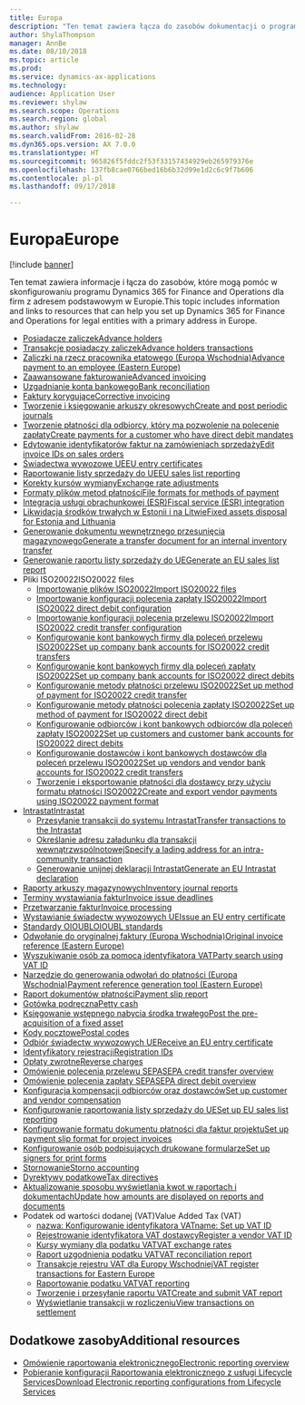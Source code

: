 ```yaml
---
title: Europa
description: "Ten temat zawiera łącza do zasobów dokumentacji o programie Microsoft Dynamics 365 for Finance and Operations dla Europy."
author: ShylaThompson
manager: AnnBe
ms.date: 08/10/2018
ms.topic: article
ms.prod: 
ms.service: dynamics-ax-applications
ms.technology: 
audience: Application User
ms.reviewer: shylaw
ms.search.scope: Operations
ms.search.region: global
ms.author: shylaw
ms.search.validFrom: 2016-02-28
ms.dyn365.ops.version: AX 7.0.0
ms.translationtype: HT
ms.sourcegitcommit: 965826f5fddc2f53f33157434929eb265979376e
ms.openlocfilehash: 137fb8cae0766bed16b6b32d99e1d2c6c9f7b606
ms.contentlocale: pl-pl
ms.lasthandoff: 09/17/2018

---
```


# <a name="europe"></a><span data-ttu-id="4d718-103">Europa</span><span class="sxs-lookup"><span data-stu-id="4d718-103">Europe</span></span> 

[!include [banner](../includes/banner.md)]

<span data-ttu-id="4d718-104">Ten temat zawiera informacje i łącza do zasobów, które mogą pomóc w skonfigurowaniu programu Dynamics 365 for Finance and Operations dla firm z adresem podstawowym w Europie.</span><span class="sxs-lookup"><span data-stu-id="4d718-104">This topic includes information and links to resources that can help you set up Dynamics 365 for Finance and Operations for legal entities with a primary address in Europe.</span></span> 

- [<span data-ttu-id="4d718-105">Posiadacze zaliczek</span><span class="sxs-lookup"><span data-stu-id="4d718-105">Advance holders</span></span>](emea-advance-holders.md)
 - [<span data-ttu-id="4d718-106">Transakcje posiadaczy zaliczek</span><span class="sxs-lookup"><span data-stu-id="4d718-106">Advance holders transactions</span></span>](emea-advance-holders-transactions.md)
 - [<span data-ttu-id="4d718-107">Zaliczki na rzecz pracownika etatowego (Europa Wschodnia)</span><span class="sxs-lookup"><span data-stu-id="4d718-107">Advance payment to an employee (Eastern Europe)</span></span>](tasks/advance-payment-employee.md)
- [<span data-ttu-id="4d718-108">Zaawansowane fakturowanie</span><span class="sxs-lookup"><span data-stu-id="4d718-108">Advanced invoicing</span></span>](emea-advance-invoice.md)
- [<span data-ttu-id="4d718-109">Uzgadnianie konta bankowego</span><span class="sxs-lookup"><span data-stu-id="4d718-109">Bank reconciliation</span></span>](emea-bank-reconciliation.md)
- [<span data-ttu-id="4d718-110">Faktury korygujące</span><span class="sxs-lookup"><span data-stu-id="4d718-110">Corrective invoicing</span></span>](emea-corrective-invoice.md)
- [<span data-ttu-id="4d718-111">Tworzenie i księgowanie arkuszy okresowych</span><span class="sxs-lookup"><span data-stu-id="4d718-111">Create and post periodic journals</span></span>](emea-create-post-periodic-journals.md)
- [<span data-ttu-id="4d718-112">Tworzenie płatności dla odbiorcy, który ma pozwolenie na polecenie zapłaty</span><span class="sxs-lookup"><span data-stu-id="4d718-112">Create payments for a customer who have direct debit mandates</span></span>](tasks/create-payments-customers-who-have-direct-debit-mandates.md)
- [<span data-ttu-id="4d718-113">Edytowanie identyfikatorów faktur na zamówieniach sprzedaży</span><span class="sxs-lookup"><span data-stu-id="4d718-113">Edit invoice IDs on sales orders</span></span>](emea-edit-invoice-id-sales-orders.md)
- [<span data-ttu-id="4d718-114">Świadectwa wywozowe UE</span><span class="sxs-lookup"><span data-stu-id="4d718-114">EU entry certificates</span></span>](emea-entry-certificates.md)
- [<span data-ttu-id="4d718-115">Raportowanie listy sprzedaży do UE</span><span class="sxs-lookup"><span data-stu-id="4d718-115">EU sales list reporting</span></span>](emea-eu-sales-list.md)
- [<span data-ttu-id="4d718-116">Korekty kursów wymiany</span><span class="sxs-lookup"><span data-stu-id="4d718-116">Exchange rate adjustments</span></span>](emea-exchange-rate-adjustments.md)
- [<span data-ttu-id="4d718-117">Formaty plików metod płatności</span><span class="sxs-lookup"><span data-stu-id="4d718-117">File formats for methods of payment</span></span>](emea-select-file-formats-for-the-method-of-payments.md)
- [<span data-ttu-id="4d718-118">Integracja usługi obrachunkowej (ESR)</span><span class="sxs-lookup"><span data-stu-id="4d718-118">Fiscal service (ESR) integration</span></span>](emea-fiscal-service-integration.md)
- [<span data-ttu-id="4d718-119">Likwidacja środków trwałych w Estonii i na Litwie</span><span class="sxs-lookup"><span data-stu-id="4d718-119">Fixed assets disposal for Estonia and Lithuania</span></span>](emea-credit-note-reverse-fixed-asset-sale.md)
- [<span data-ttu-id="4d718-120">Generowanie dokumentu wewnętrznego przesunięcia magazynowego</span><span class="sxs-lookup"><span data-stu-id="4d718-120">Generate a transfer document for an internal inventory transfer</span></span>](tasks/transfer-document-internal-inventory-transfer.md)
- [<span data-ttu-id="4d718-121">Generowanie raportu listy sprzedaży do UE</span><span class="sxs-lookup"><span data-stu-id="4d718-121">Generate an EU sales list report</span></span>](tasks/eur-00011-eu-sales-list-report.md)
- <span data-ttu-id="4d718-122">Pliki ISO20022</span><span class="sxs-lookup"><span data-stu-id="4d718-122">ISO20022 files</span></span>
  - [<span data-ttu-id="4d718-123">Importowanie plików ISO20022</span><span class="sxs-lookup"><span data-stu-id="4d718-123">Import ISO20022 files</span></span>](emea-ISO20022-file-formats.md)
  - [<span data-ttu-id="4d718-124">Importowanie konfiguracji polecenia zapłaty ISO20022</span><span class="sxs-lookup"><span data-stu-id="4d718-124">Import ISO20022 direct debit configuration</span></span>](tasks/import-iso20022-direct-debit-configuration.md)
  - [<span data-ttu-id="4d718-125">Importowanie konfiguracji polecenia przelewu ISO20022</span><span class="sxs-lookup"><span data-stu-id="4d718-125">Import ISO20022 credit transfer configuration</span></span>](tasks/import-iso20022-credit-transfer-configuration.md)
  - [<span data-ttu-id="4d718-126">Konfigurowanie kont bankowych firmy dla poleceń przelewu ISO20022</span><span class="sxs-lookup"><span data-stu-id="4d718-126">Set up company bank accounts for ISO20022 credit transfers</span></span>](tasks/set-up-company-bank-accounts-iso20022-credit-transfers.md)
  - [<span data-ttu-id="4d718-127">Konfigurowanie kont bankowych firmy dla poleceń zapłaty ISO20022</span><span class="sxs-lookup"><span data-stu-id="4d718-127">Set up company bank accounts for ISO20022 direct debits</span></span>](tasks/set-up-company-bank-accounts-iso20022-direct-debits.md)
  - [<span data-ttu-id="4d718-128">Konfigurowanie metody płatności przelewu ISO20022</span><span class="sxs-lookup"><span data-stu-id="4d718-128">Set up method of payment for ISO20022 credit transfer</span></span>](tasks/set-up-method-payment-iso20022-credit-transfer.md)
  - [<span data-ttu-id="4d718-129">Konfigurowanie metody płatności polecenia zapłaty ISO20022</span><span class="sxs-lookup"><span data-stu-id="4d718-129">Set up method of payment for ISO20022 direct debit</span></span>](tasks/setup-method-payment-iso20022-direct-debit.md)
  - [<span data-ttu-id="4d718-130">Konfigurowanie odbiorców i kont bankowych odbiorców dla poleceń zapłaty ISO20022</span><span class="sxs-lookup"><span data-stu-id="4d718-130">Set up customers and customer bank accounts for ISO20022 direct debits</span></span>](tasks/set-up-bank-accounts-iso20022-direct-debits.md)
  - [<span data-ttu-id="4d718-131">Konfigurowanie dostawców i kont bankowych dostawców dla poleceń przelewu ISO20022</span><span class="sxs-lookup"><span data-stu-id="4d718-131">Set up vendors and vendor bank accounts for ISO20022 credit transfers</span></span>](tasks/set-up-vendor-iso20022-credit-transfers.md)
  - [<span data-ttu-id="4d718-132">Tworzenie i eksportowanie płatności dla dostawcy przy użyciu formatu płatności ISO20022</span><span class="sxs-lookup"><span data-stu-id="4d718-132">Create and export vendor payments using ISO20022 payment format</span></span>](tasks/create-export-vendor-payments-iso20022-payment-format.md)
- [<span data-ttu-id="4d718-133">Intrastat</span><span class="sxs-lookup"><span data-stu-id="4d718-133">Intrastat</span></span>](emea-intrastat.md)
  - [<span data-ttu-id="4d718-134">Przesyłanie transakcji do systemu Intrastat</span><span class="sxs-lookup"><span data-stu-id="4d718-134">Transfer transactions to the Intrastat</span></span>](tasks/transfer-transactions-intrastat.md)
  - [<span data-ttu-id="4d718-135">Określanie adresu załadunku dla transakcji wewnątrzwspólnotowej</span><span class="sxs-lookup"><span data-stu-id="4d718-135">Specify a lading address for an intra-community transaction</span></span>](tasks/eur-00002-specify-lading-address-intra-community.md)
  - [<span data-ttu-id="4d718-136">Generowanie unijnej deklaracji Intrastat</span><span class="sxs-lookup"><span data-stu-id="4d718-136">Generate an EU Intrastat declaration</span></span>](tasks/eur-00002-eu-intrastat-declaration.md)
- [<span data-ttu-id="4d718-137">Raporty arkuszy magazynowych</span><span class="sxs-lookup"><span data-stu-id="4d718-137">Inventory journal reports</span></span>](emea-set-up-report-inventory-journal-names.md)
- [<span data-ttu-id="4d718-138">Terminy wystawiania faktur</span><span class="sxs-lookup"><span data-stu-id="4d718-138">Invoice issue deadlines</span></span>](emea-invoice-issue-deadline.md)
- [<span data-ttu-id="4d718-139">Przetwarzanie faktur</span><span class="sxs-lookup"><span data-stu-id="4d718-139">Invoice processing</span></span>](emea-invoice-processing.md)
- [<span data-ttu-id="4d718-140">Wystawianie świadectw wywozowych UE</span><span class="sxs-lookup"><span data-stu-id="4d718-140">Issue an EU entry certificate</span></span>](tasks/eur-00012-issue-eu-entry-certificate.md)
- [<span data-ttu-id="4d718-141">Standardy OIOUBL</span><span class="sxs-lookup"><span data-stu-id="4d718-141">OIOUBL standards</span></span>](emea-oioubl-standards-electronic-invoicing.md)
- [<span data-ttu-id="4d718-142">Odwołanie do oryginalnej faktury (Europa Wschodnia)</span><span class="sxs-lookup"><span data-stu-id="4d718-142">Original invoice reference (Eastern Europe)</span></span>](tasks/ee-00004-original-invoice-reference.md)
- [<span data-ttu-id="4d718-143">Wyszukiwanie osób za pomocą identyfikatora VAT</span><span class="sxs-lookup"><span data-stu-id="4d718-143">Party search using VAT ID</span></span>](tasks/eur-00015-party-search-vat-id.md)
- [<span data-ttu-id="4d718-144">Narzędzie do generowania odwołań do płatności (Europa Wschodnia)</span><span class="sxs-lookup"><span data-stu-id="4d718-144">Payment reference generation tool (Eastern Europe)</span></span>](tasks/ee-00015-payment-reference-generation-tool.md)
- [<span data-ttu-id="4d718-145">Raport dokumentów płatności</span><span class="sxs-lookup"><span data-stu-id="4d718-145">Payment slip report</span></span>](emea-eur-payment-slip-report-giro.md)
- [<span data-ttu-id="4d718-146">Gotówka podręczna</span><span class="sxs-lookup"><span data-stu-id="4d718-146">Petty cash</span></span>](emea-petty-cash.md)
- [<span data-ttu-id="4d718-147">Księgowanie wstępnego nabycia środka trwałego</span><span class="sxs-lookup"><span data-stu-id="4d718-147">Post the pre-acquisition of a fixed asset</span></span>](emea-pre-acquisition-acquisition-fixed-asset.md)
- [<span data-ttu-id="4d718-148">Kody pocztowe</span><span class="sxs-lookup"><span data-stu-id="4d718-148">Postal codes</span></span>](emea-import-create-postal-codes-manually.md)
- [<span data-ttu-id="4d718-149">Odbiór świadectw wywozowych UE</span><span class="sxs-lookup"><span data-stu-id="4d718-149">Receive an EU entry certificate</span></span>](tasks/eur-00012-receive-eu-entry-certificate.md)
- [<span data-ttu-id="4d718-150">Identyfikatory rejestracji</span><span class="sxs-lookup"><span data-stu-id="4d718-150">Registration IDs</span></span>](emea-registration-ids.md)
- [<span data-ttu-id="4d718-151">Opłaty zwrotne</span><span class="sxs-lookup"><span data-stu-id="4d718-151">Reverse charges</span></span>](emea-reverse-charge.md)
- [<span data-ttu-id="4d718-152">Omówienie polecenia przelewu SEPA</span><span class="sxs-lookup"><span data-stu-id="4d718-152">SEPA credit transfer overview</span></span>](../accounts-payable/sepa-credit-transfer.md)
- [<span data-ttu-id="4d718-153">Omówienie polecenia zapłaty SEPA</span><span class="sxs-lookup"><span data-stu-id="4d718-153">SEPA direct debit overview</span></span>](../accounts-receivable/sepa-direct-debit-overview.md)
- [<span data-ttu-id="4d718-154">Konfiguracja kompensacji odbiorców oraz dostawców</span><span class="sxs-lookup"><span data-stu-id="4d718-154">Set up customer and vendor compensation</span></span>](emea-compensation-customer-vendor-transactions.md)
- [<span data-ttu-id="4d718-155">Konfigurowanie raportowania listy sprzedaży do UE</span><span class="sxs-lookup"><span data-stu-id="4d718-155">Set up EU sales list reporting</span></span>](tasks/eur-00011-eu-sales-list-reporting.md)
- [<span data-ttu-id="4d718-156">Konfigurowanie formatu dokumentu płatności dla faktur projektu</span><span class="sxs-lookup"><span data-stu-id="4d718-156">Set up payment slip format for project invoices</span></span>](tasks/set-up-payment-slip-format-project-invoices.md)
- [<span data-ttu-id="4d718-157">Konfigurowanie osób podpisujących drukowane formularze</span><span class="sxs-lookup"><span data-stu-id="4d718-157">Set up signers for print forms</span></span>](emea-set-up-signers-for-printing-forms.md)
- [<span data-ttu-id="4d718-158">Stornowanie</span><span class="sxs-lookup"><span data-stu-id="4d718-158">Storno accounting</span></span>](emea-storno.md)
- [<span data-ttu-id="4d718-159">Dyrektywy podatkowe</span><span class="sxs-lookup"><span data-stu-id="4d718-159">Tax directives</span></span>](emea-tax-directives.md)
- [<span data-ttu-id="4d718-160">Aktualizowanie sposobu wyświetlania kwot w raportach i dokumentach</span><span class="sxs-lookup"><span data-stu-id="4d718-160">Update how amounts are displayed on reports and documents</span></span>](emea-amount-printing-forms.md)
- <span data-ttu-id="4d718-161">Podatek od wartości dodanej (VAT)</span><span class="sxs-lookup"><span data-stu-id="4d718-161">Value Added Tax (VAT)</span></span>
  - [<span data-ttu-id="4d718-162">nazwa: Konfigurowanie identyfikatora VAT</span><span class="sxs-lookup"><span data-stu-id="4d718-162">name: Set up VAT ID</span></span>](tasks/eur-00015-vat-id.md)
  - [<span data-ttu-id="4d718-163">Rejestrowanie identyfikatora VAT dostawcy</span><span class="sxs-lookup"><span data-stu-id="4d718-163">Register a vendor VAT ID</span></span>](tasks/eur-00015-registration-vendor-vat-id.md)
  - [<span data-ttu-id="4d718-164">Kursy wymiany dla podatku VAT</span><span class="sxs-lookup"><span data-stu-id="4d718-164">VAT exchange rates</span></span>](emea-vat-exchange-rate.md)
  - [<span data-ttu-id="4d718-165">Raport uzgodnienia podatku VAT</span><span class="sxs-lookup"><span data-stu-id="4d718-165">VAT reconciliation report</span></span>](tasks/eur-00018-vat-reconciliation-report.md)
  - [<span data-ttu-id="4d718-166">Transakcje rejestru VAT dla Europy Wschodniej</span><span class="sxs-lookup"><span data-stu-id="4d718-166">VAT register transactions for Eastern Europe</span></span>](emea-vat-register-transactions.md)
  - [<span data-ttu-id="4d718-167">Raportowanie podatku VAT</span><span class="sxs-lookup"><span data-stu-id="4d718-167">VAT reporting</span></span>](emea-vat-reporting.md)
  - [<span data-ttu-id="4d718-168">Tworzenie i przesyłanie raportu VAT</span><span class="sxs-lookup"><span data-stu-id="4d718-168">Create and submit VAT report</span></span>](tasks/create-submit-vat-report.md)
  - [<span data-ttu-id="4d718-169">Wyświetlanie transakcji w rozliczeniu</span><span class="sxs-lookup"><span data-stu-id="4d718-169">View transactions on settlement</span></span>](emea-transactions-settlement-form.md)

## <a name="additional-resources"></a><span data-ttu-id="4d718-170">Dodatkowe zasoby</span><span class="sxs-lookup"><span data-stu-id="4d718-170">Additional resources</span></span>

- [<span data-ttu-id="4d718-171">Omówienie raportowania elektronicznego</span><span class="sxs-lookup"><span data-stu-id="4d718-171">Electronic reporting overview</span></span>](../../dev-itpro/analytics/general-electronic-reporting.md)
- [<span data-ttu-id="4d718-172">Pobieranie konfiguracji Raportowania elektronicznego z usługi Lifecycle Services</span><span class="sxs-lookup"><span data-stu-id="4d718-172">Download Electronic reporting configurations from Lifecycle Services</span></span>](../../dev-itpro/analytics/download-electronic-reporting-configuration-lcs.md)


